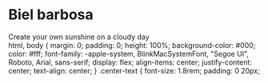 # Biel barbosa
<div class="center-text">
    Create your own sunshine on a cloudy day
  </div>
</body>
html, body {
      margin: 0;
      padding: 0;
      height: 100%;
      background-color: #000;
      color: #fff;
      font-family: -apple-system, BlinkMacSystemFont, "Segoe UI", Roboto, Arial, sans-serif;
      display: flex;
      align-items: center;
      justify-content: center;
      text-align: center;
    }
    .center-text {
      font-size: 1.8rem;
      padding: 0 20px;